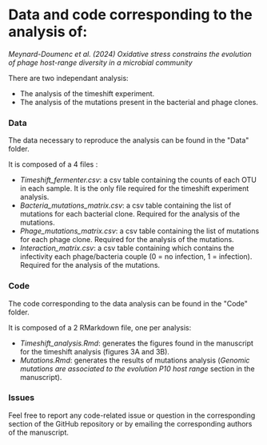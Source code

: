 # Data and code corresponding to the analysis of:

_Meynard-Doumenc et al. (2024) Oxidative stress constrains the evolution of phage host-range diversity in a microbial community_

There are two independant analysis:

- The analysis of the timeshift experiment.
- The analysis of the mutations present in the bacterial and phage clones.

### Data

The data necessary to reproduce the analysis can be found in the "Data" folder.

It is composed of a 4 files :

- *Timeshift_fermenter.csv*: a csv table containing the counts of each OTU in each sample. It is the only file required for the timeshift experiment analysis.
- *Bacteria_mutations_matrix.csv*: a csv table containing the list of mutations for each bacterial clone. Required for the analysis of the mutations.
- *Phage_mutations_matrix.csv*: a csv table containing the list of mutations for each phage clone. Required for the analysis of the mutations.
- *Interaction_matrix.csv*: a csv table containing which contains the infectivity each phage/bacteria couple (0 = no infection, 1 = infection). Required for the analysis of the mutations.

### Code

The code corresponding to the data analysis can be found in the "Code" folder.

It is composed of a 2 RMarkdown file, one per analysis:

- *Timeshift_analysis.Rmd*: generates the figures found in the manuscript for the timeshift analysis (figures 3A and 3B).
- *Mutations.Rmd*: generates the results of mutations analysis (*Genomic mutations are associated to the evolution P10 host range* section in the manuscript).

### Issues

Feel free to report any code-related issue or question in the corresponding section of the GitHub repository or by emailing the corresponding authors of the manuscript.


